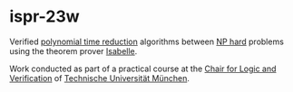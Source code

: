 # ispr-23w

Verified [polynomial time reduction](https://en.wikipedia.org/wiki/Polynomial-time_reduction)
algorithms between [NP hard](https://en.wikipedia.org/wiki/NP-hardness)
problems using the theorem prover [Isabelle](https://isabelle.in.tum.de/).

Work conducted as part of a practical course at the [Chair for Logic and Verification](https://www21.in.tum.de/)
of [Technische Universität München](https://www.cit.tum.de/cit/startseite/).

